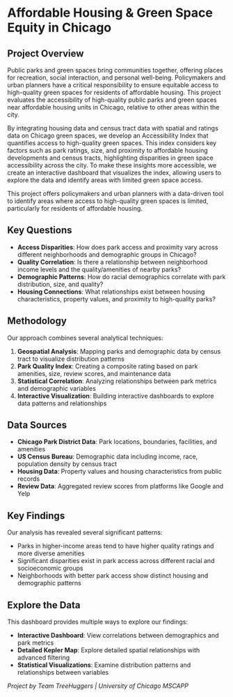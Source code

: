 # Affordable Housing & Green Space Equity in Chicago

## Project Overview

Public parks and green spaces bring communities together, offering places for recreation, social interaction, and personal well-being. Policymakers and urban planners have a critical responsibility to ensure equitable access to high-quality green spaces for residents of affordable housing. This project evaluates the accessibility of high-quality public parks and green spaces near affordable housing units in Chicago, relative to other areas within the city.

By integrating housing data and census tract data with spatial and ratings data on Chicago green spaces, we develop an Accessibility Index that quantifies access to high-quality green spaces. This index considers key factors such as park ratings, size, and proximity to affordable housing developments and census tracts, highlighting disparities in green space accessibility across the city. To make these insights more accessible, we create an interactive dashboard that visualizes the index, allowing users to explore the data and identify areas with limited green space access.

This project offers policymakers and urban planners with a data-driven tool to identify areas where access to high-quality green spaces is limited, particularly for residents of affordable housing.

## Key Questions

- **Access Disparities**: How does park access and proximity vary across different neighborhoods and demographic groups in Chicago?
- **Quality Correlation**: Is there a relationship between neighborhood income levels and the quality/amenities of nearby parks?
- **Demographic Patterns**: How do racial demographics correlate with park distribution, size, and quality?
- **Housing Connections**: What relationships exist between housing characteristics, property values, and proximity to high-quality parks?

## Methodology

Our approach combines several analytical techniques:

1. **Geospatial Analysis**: Mapping parks and demographic data by census tract to visualize distribution patterns
2. **Park Quality Index**: Creating a composite rating based on park amenities, size, review scores, and maintenance data
3. **Statistical Correlation**: Analyzing relationships between park metrics and demographic variables
4. **Interactive Visualization**: Building interactive dashboards to explore data patterns and relationships

## Data Sources

- **Chicago Park District Data**: Park locations, boundaries, facilities, and amenities
- **US Census Bureau**: Demographic data including income, race, population density by census tract
- **Housing Data**: Property values and housing characteristics from public records
- **Review Data**: Aggregated review scores from platforms like Google and Yelp

## Key Findings

Our analysis has revealed several significant patterns:

- Parks in higher-income areas tend to have higher quality ratings and more diverse amenities
- Significant disparities exist in park access across different racial and socioeconomic groups
- Neighborhoods with better park access show distinct housing and demographic patterns

## Explore the Data

This dashboard provides multiple ways to explore our findings:

- **Interactive Dashboard**: View correlations between demographics and park metrics
- **Detailed Kepler Map**: Explore detailed spatial relationships with advanced filtering
- **Statistical Visualizations**: Examine distribution patterns and relationships between variables

*Project by Team TreeHuggers | University of Chicago MSCAPP*